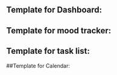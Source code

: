## Template for Dashboard:



## Template for mood tracker:



## Template for task list:




##Template for Calendar:
